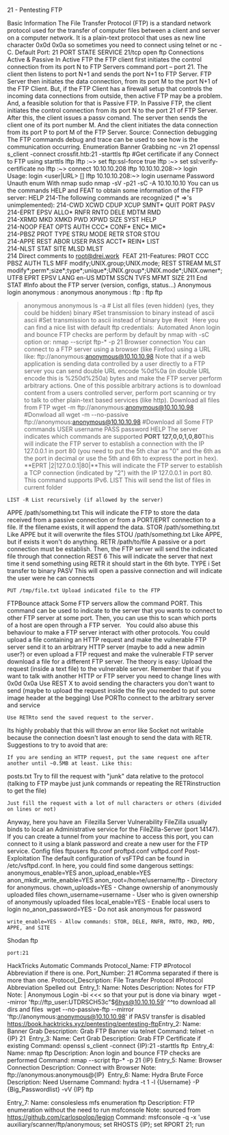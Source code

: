 21 - Pentesting FTP
​

Basic Information
The File Transfer Protocol (FTP) is a standard network protocol used for the transfer of computer files between a client and server on a computer network.
It is a plain-text protocol that uses as new line character 0x0d 0x0a so sometimes you need to connect using telnet or nc -C.
Default Port: 21
PORT   STATE SERVICE
21/tcp open  ftp
Connections Active & Passive
In Active FTP the FTP client first initiates the control connection from its port N to FTP Servers command port – port 21. The client then listens to port N+1 and sends the port N+1 to FTP Server. FTP Server then initiates the data connection, from its port M to the port N+1 of the FTP Client.
But, if the FTP Client has a firewall setup that controls the incoming data connections from outside, then active FTP may be a problem. And, a feasible solution for that is Passive FTP.
In Passive FTP, the client initiates the control connection from its port N to the port 21 of FTP Server. After this, the client issues a passv comand. The server then sends the client one of its port number M. And the client initiates the data connection from its port P to port M of the FTP Server.
Source: 
​
Connection debugging
The FTP commands debug and trace can be used to see how is the communication occurring.
Enumeration
Banner Grabbing
nc -vn <IP> 21
openssl s_client -connect crossfit.htb:21 -starttls ftp #Get certificate if any
Connect to FTP using starttls
lftp
lftp :~> set ftp:ssl-force true
lftp :~> set ssl:verify-certificate no
lftp :~> connect 10.10.10.208
lftp 10.10.10.208:~> login                       
Usage: login <user|URL> [<pass>]
lftp 10.10.10.208:~> login username Password
Unauth enum
With nmap
sudo nmap -sV -p21 -sC -A 10.10.10.10
You can us the commands HELP and FEAT to obtain some information of the FTP server:
HELP
214-The following commands are recognized (* =>'s unimplemented):
214-CWD     XCWD    CDUP    XCUP    SMNT*   QUIT    PORT    PASV    
214-EPRT    EPSV    ALLO*   RNFR    RNTO    DELE    MDTM    RMD     
214-XRMD    MKD     XMKD    PWD     XPWD    SIZE    SYST    HELP    
214-NOOP    FEAT    OPTS    AUTH    CCC*    CONF*   ENC*    MIC*    
214-PBSZ    PROT    TYPE    STRU    MODE    RETR    STOR    STOU    
214-APPE    REST    ABOR    USER    PASS    ACCT*   REIN*   LIST    
214-NLST    STAT    SITE    MLSD    MLST    
214 Direct comments to root@drei.work
​
FEAT
211-Features:
 PROT
 CCC
 PBSZ
 AUTH TLS
 MFF modify;UNIX.group;UNIX.mode;
 REST STREAM
 MLST modify*;perm*;size*;type*;unique*;UNIX.group*;UNIX.mode*;UNIX.owner*;
 UTF8
 EPRT
 EPSV
 LANG en-US
 MDTM
 SSCN
 TVFS
 MFMT
 SIZE
211 End
​
STAT
#Info about the FTP server (version, configs, status...)
Anonymous login
anonymous : anonymous
anonymous :
ftp : ftp
ftp <IP>
>anonymous
>anonymous
>ls -a # List all files (even hidden) (yes, they could be hidden)
>binary #Set transmission to binary instead of ascii
>ascii #Set transmission to ascii instead of binary
>bye #exit
​
​
Here you can find a nice list with default ftp credentials: 
​
Automated
Anon login and bounce FTP checks are perform by default by nmap with -sC option or:
nmap --script ftp-* -p 21 <ip>
Browser connection
You can connect to a FTP server using a browser (like Firefox) using a URL like:
ftp://anonymous:anonymous@10.10.10.98
Note that if a web application is sending data controlled by a user directly to a FTP server you can send double URL encode %0d%0a (in double URL encode this is %250d%250a) bytes and make the FTP server perform arbitrary actions. One of this possible arbitrary actions is to download content from a users controlled server, perform port scanning or try to talk to other plain-text based services (like http).
Download all files from FTP
wget -m ftp://anonymous:anonymous@10.10.10.98 #Donwload all
wget -m --no-passive ftp://anonymous:anonymous@10.10.10.98 #Download all
Some FTP commands
USER username
PASS password
HELP The server indicates which commands are supported
**PORT 127,0,0,1,0,80**This will indicate the FTP server to establish a connection with the IP 127.0.0.1 in port 80 (you need to put the 5th char as "0" and the 6th as the port in decimal or use the 5th and 6th to express the port in hex).
**EPRT |2|127.0.0.1|80|**This will indicate the FTP server to establish a TCP connection (indicated by "2") with the IP 127.0.0.1 in port 80. This command supports IPv6.
LIST This will send the list of files in current folder

    LIST -R List recursively (if allowed by the server)

APPE /path/something.txt This will indicate the FTP to store the data received from a passive connection or from a PORT/EPRT connection to a file. If the filename exists, it will append the data.
STOR /path/something.txt Like APPE but it will overwrite the files
STOU /path/something.txt Like APPE, but if exists it won't do anything.
RETR /path/to/file A passive or a port connection must be establish. Then, the FTP server will send the indicated file through that connection
REST 6 This will indicate the server that next time it send something using RETR it should start in the 6th byte.
TYPE i Set transfer to binary
PASV This will open a passive connection and will indicate the user were he can connects

    PUT /tmp/file.txt Upload indicated file to the FTP

FTPBounce attack
Some FTP servers allow the command PORT. This command can be used to indicate to the server that you wants to connect to other FTP server at some port. Then, you can use this to scan which ports of a host are open through a FTP server.
​
​
You could also abuse this behaviour to make a FTP server interact with other protocols. You could upload a file containing an HTTP request and make the vulnerable FTP server send it to an arbitrary HTTP server (maybe to add a new admin user?) or even upload a FTP request and make the vulnerable FTP server download a file for a different FTP server.
The theory is easy:
Upload the request (inside a text file) to the vulnerable server. Remember that if you want to talk with another HTTP or FTP server you need to change lines with 0x0d 0x0a
Use REST X to avoid sending the characters you don't want to send (maybe to upload the request inside the file you needed to put some image header at the begging)
Use PORTto connect to the arbitrary server and service

    Use RETRto send the saved request to the server.

Its highly probably that this will throw an error like Socket not writable because the connection doesn't last enough to send the data with RETR. Suggestions to try to avoid that are:

    If you are sending an HTTP request, put the same request one after another until ~0.5MB at least. Like this:

posts.txt
Try to fill the request with "junk" data relative to the protocol (talking to FTP maybe just junk commands or repeating the RETRinstruction to get the file)

    Just fill the request with a lot of null characters or others (divided on lines or not)

Anyway, here you have an 
​
Filezilla Server Vulnerability
FileZilla usually binds to local an Administrative service for the FileZilla-Server (port 14147). If you can create a tunnel from your machine to access this port, you can connect to it using a blank password and create a new user for the FTP service.
Config files
ftpusers
ftp.conf
proftpd.conf
vsftpd.conf
Post-Exploitation
The default configuration of vsFTPd can be found in /etc/vsftpd.conf. In here, you could find some dangerous settings:
anonymous_enable=YES
anon_upload_enable=YES
anon_mkdir_write_enable=YES
anon_root=/home/username/ftp - Directory for anonymous.
chown_uploads=YES - Change ownership of anonymously uploaded files
chown_username=username - User who is given ownership of anonymously uploaded files
local_enable=YES - Enable local users to login
no_anon_password=YES - Do not ask anonymous for password

    write_enable=YES - Allow commands: STOR, DELE, RNFR, RNTO, MKD, RMD, APPE, and SITE

Shodan
ftp

    port:21

HackTricks Automatic Commands
Protocol_Name: FTP    #Protocol Abbreviation if there is one.
Port_Number:  21     #Comma separated if there is more than one.
Protocol_Description: File Transfer Protocol          #Protocol Abbreviation Spelled out
​
Entry_1:
  Name: Notes
  Description: Notes for FTP
  Note: |
    Anonymous Login
    -bi     <<< so that your put is done via binary
​
    wget --mirror 'ftp://ftp_user:UTDRSCH53c"$6hys@10.10.10.59'
    ^^to download all dirs and files
​
    wget --no-passive-ftp --mirror 'ftp://anonymous:anonymous@10.10.10.98' 
    if PASV transfer is disabled
​
    https://book.hacktricks.xyz/pentesting/pentesting-ftp
​
Entry_2:
  Name: Banner Grab
  Description: Grab FTP Banner via telnet
  Command: telnet -n {IP} 21
​
Entry_3:
  Name: Cert Grab
  Description: Grab FTP Certificate if existing
  Command: openssl s_client -connect {IP}:21 -starttls ftp
​
Entry_4:
  Name: nmap ftp
  Description: Anon login and bounce FTP checks are performed
  Command: nmap --script ftp-* -p 21 {IP}
​
Entry_5:
  Name: Browser Connection
  Description: Connect with Browser
  Note: ftp://anonymous:anonymous@{IP}
​
Entry_6:
  Name: Hydra Brute Force
  Description: Need Username
  Command: hydra -t 1 -l {Username} -P {Big_Passwordlist} -vV {IP} ftp
  
Entry_7:
  Name: consolesless mfs enumeration ftp
  Description: FTP enumeration without the need to run msfconsole
  Note: sourced from https://github.com/carlospolop/legion
  Command: msfconsole -q -x 'use auxiliary/scanner/ftp/anonymous; set RHOSTS {IP}; set RPORT 21; run